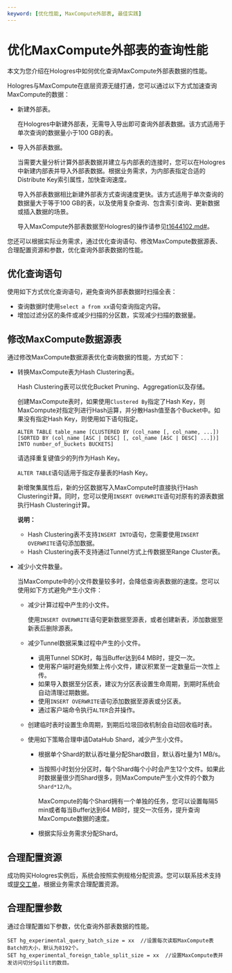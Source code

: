 ```yaml
---
keyword: [优化性能, MaxCompute外部表, 最佳实践]
---
```


# 优化MaxCompute外部表的查询性能

本文为您介绍在Hologres中如何优化查询MaxCompute外部表数据的性能。

Hologres与MaxCompute在底层资源无缝打通，您可以通过以下方式加速查询MaxCompute的数据：

-   新建外部表。

    在Hologres中新建外部表，无需导入导出即可查询外部表数据。该方式适用于单次查询的数据量小于100 GB的表。

-   导入外部表数据。

    当需要大量分析计算外部表数据并建立与内部表的连接时，您可以在Hologres中新建内部表并导入外部表数据。根据业务需求，为内部表指定合适的Distribute Key索引属性，加快查询速度。

    导入外部表数据相比新建外部表方式查询速度更快。该方式适用于单次查询的数据量大于等于100 GB的表，以及使用复杂查询、包含索引查询、更新数据或插入数据的场景。

    导入MaxCompute外部表数据至Hologres的操作请参见[t1644102.md\#](/intl.zh-CN/数据接入/大数据/MaxCompute/使用SQL导入MaxCompute的数据至Hologres.md)。


您还可以根据实际业务需求，通过优化查询语句、修改MaxCompute数据源表、合理配置资源和参数，优化查询外部表数据的性能。

## 优化查询语句

使用如下方式优化查询语句，避免查询外部表数据时扫描全表：

-   查询数据时使用`select a from xx`语句查询指定内容。
-   增加过滤分区的条件或减少扫描的分区数，实现减少扫描的数据量。

## 修改MaxCompute数据源表

通过修改MaxCompute数据源表优化查询数据的性能，方式如下：

-   转换MaxCompute表为Hash Clustering表。

    Hash Clustering表可以优化Bucket Pruning、Aggregation以及存储。

    创建MaxCompute表时，如果使用`Clustered By`指定了Hash Key，则MaxCompute对指定列进行Hash运算，并分散Hash值至各个Bucket中。如果没有指定Hash Key，则使用如下语句指定。

    ```
    ALTER TABLE table_name [CLUSTERED BY (col_name [, col_name, ...]) [SORTED BY (col_name [ASC | DESC] [, col_name [ASC | DESC] ...])] INTO number_of_buckets BUCKETS]
    ```

    请选择重复键值少的列作为Hash Key。

    `ALTER TABLE`语句适用于指定存量表的Hash Key。

    新增聚集属性后，新的分区数据写入MaxCompute时直接执行Hash Clustering计算。同时，您可以使用`INSERT OVERWRITE`语句对原有的源表数据执行Hash Clustering计算。

    **说明：**

    -   Hash Clustering表不支持`INSERT INTO`语句，您需要使用`INSERT OVERWRITE`语句添加数据。
    -   Hash Clustering表不支持通过Tunnel方式上传数据至Range Cluster表。
-   减少小文件数量。

    当MaxCompute中的小文件数量较多时，会降低查询表数据的速度。您可以使用如下方式避免产生小文件：

    -   减少计算过程中产生的小文件。

        使用`INSERT OVERWRITE`语句更新数据至源表，或者创建新表，添加数据至新表后删除源表。

    -   减少Tunnel数据采集过程中产生的小文件。
        -   调用Tunnel SDK时，每当Buffer达到64 MB时，提交一次。
        -   使用客户端时避免频繁上传小文件，建议积累至一定数量后一次性上传。
        -   如果导入数据至分区表，建议为分区表设置生命周期，到期时系统会自动清理过期数据。
        -   使用`INSERT OVERWRITE`语句添加数据至源表或分区表。
        -   通过客户端命令执行`ALTER`合并操作。
    -   创建临时表时设置生命周期，到期后垃圾回收机制会自动回收临时表。
    -   使用如下策略合理申请DataHub Shard，减少产生小文件。
        -   根据单个Shard的默认吞吐量分配Shard数目，默认吞吐量为1 MB/s。
        -   当按照小时划分分区时，每个Shard每个小时会产生12个文件。如果此时数据量很少而Shard很多，则MaxCompute产生小文件的个数为`Shard*12/h`。

            MaxCompute的每个Shard拥有一个单独的任务，您可以设置每隔5 min或者每当Buffer达到64 MB时，提交一次任务，提升查询MaxCompute数据的速度。

        -   根据实际业务需求分配Shard。

## 合理配置资源

成功购买Hologres实例后，系统会按照实例规格分配资源。您可以联系技术支持或[提交工单](https://workorder-intl.console.aliyun.com/)，根据业务需求合理配置资源。

## 合理配置参数

通过合理配置如下参数，优化查询外部表数据的性能。

```
SET hg_experimental_query_batch_size = xx  //设置每次读取MaxCompute表Batch的大小，默认为8192个。
SET hg_experimental_foreign_table_split_size = xx  //设置MaxCompute表并发访问切分Spilit的数目。
```

